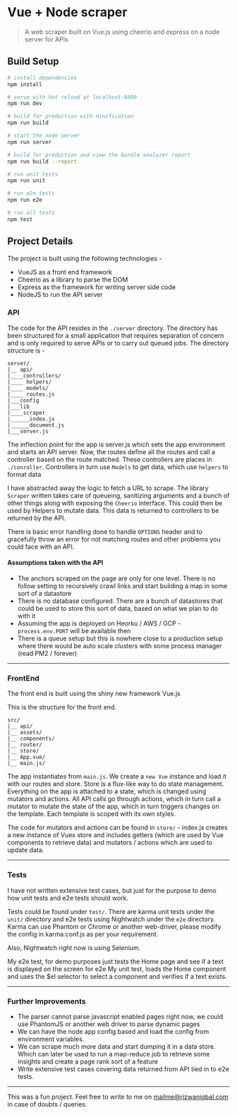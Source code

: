 # Vue + Node scraper

> A web scraper built on Vue.js using cheerio and express on a node server for APIs

## Build Setup

``` bash
# install dependencies
npm install

# serve with hot reload at localhost:8090
npm run dev

# build for production with minification
npm run build

# start the node server
npm run server

# build for production and view the bundle analyzer report
npm run build --report

# run unit tests
npm run unit

# run e2e tests
npm run e2e

# run all tests
npm test
```

## Project Details

The project is built using the following technologies -
* VueJS as a front end framework
* Cheerio as a library to parse the DOM
* Express as the framework for writing server side code
* NodeJS to run the API server

### API

The code for the API resides in the `./server` directory. The directory has been structured for a small application that requires separation of concern and is only required to serve APIs or to carry out queued jobs. The directory structure is -

```
server/
|__ api/
|____controllers/
|____ helpers/
|____ models/
|____ routes.js
|___config
|___lib
|____scraper
|______index.js
|______document.js
|___server.js

```

The inflection point for the app is server.js which sets the app environment and starts an API server. Now, the routes define all the routes and call a controller based on the route matched. These controllers are places in `./conroller`. Controllers in turn use `Models` to get data, which use `helpers` to format data

I have abstracted away the logic to fetch a URL to scrape. The library `Scraper` written takes care of queueing, sanitizing arguments and a bunch of other things along with exposing the `Cheerio` interface. This could then be used by Helpers to mutate data. This data is returned to controllers to be returned by the API.

There is basic error handling done to handle `OPTIONS` header and to gracefully throw an error for not matching routes and other problems you could face with an API.

#### Assumptions taken with the API

* The anchors scraped on the page are only for one level. There is no follow setting to recursively crawl links and start building a map in some sort of a datastore
* There is no database configured. There are a bunch of datastores that could be used to store this sort of data, based on what we plan to do with it
* Assuming the app is deployed on Heorku / AWS / GCP - `process.env.PORT` will be available then
* There is a queue setup but this is nowhere close to a production setup where there would be auto scale clusters with some process manager (read PM2 / forever)

----

### FrontEnd

The front end is built using the shiny new framework Vue.js

This is the structure for the front end.

```
src/
|__ api/
|__ assets/
|__ components/
|__ router/
|__ store/
|__ App.vue/
|__ main.js/

```

The app instantiates from `main.js`. We create a `new Vue` instance and load it with our routes and store. Store is a flux-like way to do state management. Everything on the app is attached to a state, which is changed using mutators and actions. All API calls go through actions, which in turn call a mutator to mutate the state of the app, which in turn triggers changes on the template. Each template is scoped with its own styles.

The code for mutators and actions can be found in `store/` - index.js creates a new instance of Vuex store and includes getters (which are used by Vue components to retrieve data) and mutators / actions which are used to update data.

----

### Tests

I have not written extensive test cases, but just for the purpose to demo how unit tests and e2e tests should work.

Tests could be found under `test/`. There are karma unit tests under the `unit/` directory and e2e tests using Nightwatch under the `e2e` directory. Karma can use Phantom or Chrome or another web-driver, please modify the config in karma.conf.js as per your requirement.

Also, Nightwatch right now is using Selenium.

My e2e test, for demo purposes just tests the Home page and see if a text is displayed on the screen for e2e
My unit test, loads the Home component and uses the $el selector to select a component and verifies if a text exists.

----

### Further Improvements

* The parser cannot parse javascript enabled pages right now, we could use PhantomJS or another web driver to parse dynamic pages
* We can have the node app config based and load the config from environment variables.
* We can scrape much more data and start dumping it in a data store. Which can later be used to run a map-reduce job to retrieve some insights and create a page rank sort of a feature
* Write extensive test cases covering data returned from API tied in to e2e tests.

----

This was a fun project. Feel free to write to me on mailme@rizwaniqbal.com in case of doubts / queries.




